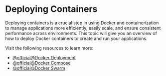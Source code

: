 # Deploying Containers

Deploying containers is a crucial step in using Docker and containerization to manage applications more efficiently, easily scale, and ensure consistent performance across environments. This topic will give you an overview of how to deploy Docker containers to create and run your applications.

Visit the following resources to learn more:

- [@official@Docker Deployment](https://docs.docker.com/get-started/deployment/)
- [@official@Docker Compose](https://docs.docker.com/compose/)
- [@official@Docker Swarm](https://docs.docker.com/engine/swarm/)

